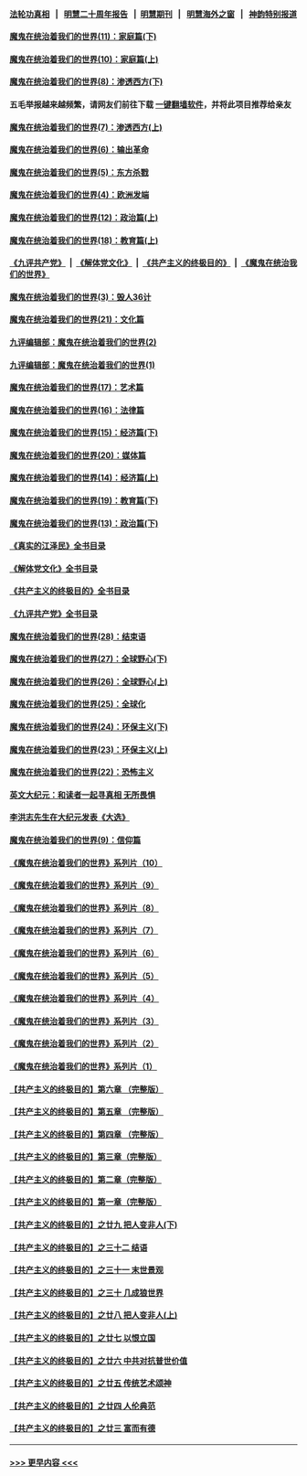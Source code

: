 #### [法轮功真相](https://github.com/gfw-breaker/truth/blob/master/README.md?t=0) &nbsp;&nbsp;|&nbsp;&nbsp; [明慧二十周年报告](https://github.com/gfw-breaker/mh-reports/blob/master/README.md?t=0) &nbsp;&nbsp;|&nbsp;&nbsp;[明慧期刊](https://github.com/gfw-breaker/mh-qikan) &nbsp;&nbsp;|&nbsp;&nbsp; [明慧海外之窗](https://github.com/gfw-breaker/mh-news/blob/master/README.md?t=0) &nbsp;&nbsp;|&nbsp;&nbsp; [神韵特别报道](https://github.com/gfw-breaker/mh-news/blob/master/shenyun.md?t=0)
#### [魔鬼在统治着我们的世界(11)：家庭篇(下)](../pages/nsc422/n10440961.md?t=12010302) 
#### [魔鬼在统治着我们的世界(10)：家庭篇(上)](../pages/nsc422/n10435448.md?t=12010302) 
#### [魔鬼在统治着我们的世界(8)：渗透西方(下)](../pages/nsc422/n10429603.md?t=12010302) 
#### 五毛举报越来越频繁，请网友们前往下载 [一键翻墙软件](https://github.com/gfw-breaker/ssr-accounts)，并将此项目推荐给亲友
#### [魔鬼在统治着我们的世界(7)：渗透西方(上)](../pages/nsc422/n10426013.md?t=12010302) 
#### [魔鬼在统治着我们的世界(6)：输出革命](../pages/nsc422/n10421536.md?t=12010302) 
#### [魔鬼在统治着我们的世界(5)：东方杀戮](../pages/nsc422/n10417707.md?t=12010302) 
#### [魔鬼在统治着我们的世界(4)：欧洲发端](../pages/nsc422/n10414890.md?t=12010302) 
#### [魔鬼在统治着我们的世界(12)：政治篇(上)](../pages/nsc422/n10444576.md?t=12010302) 
#### [魔鬼在统治着我们的世界(18)：教育篇(上)](../pages/nsc422/n10526970.md?t=12010302) 
#### [《九评共产党》](https://github.com/begood0513/9ping.md/blob/master/README.md) &nbsp;|&nbsp; [《解体党文化》](../../../../jtdwh.md/blob/master/README.md)  &nbsp;|&nbsp; [《共产主义的终极目的》](../../../../gczydzjmd.md/blob/master/README.md) &nbsp;|&nbsp; [《魔鬼在统治我们的世界》](../../../../mgztzwmdsj.md/blob/master/README.md) 
#### [魔鬼在统治着我们的世界(3)：毁人36计](../pages/nsc422/n10411583.md?t=12010302) 
#### [魔鬼在统治着我们的世界(21)：文化篇](../pages/nsc422/n10597706.md?t=12010302) 
#### [九评编辑部：魔鬼在统治着我们的世界(2)](../pages/nsc422/n10410036.md?t=12010302) 
#### [九评编辑部：魔鬼在统治着我们的世界(1)](../pages/nsc422/n10406825.md?t=12010302) 
#### [魔鬼在统治着我们的世界(17)：艺术篇](../pages/nsc422/n10499093.md?t=12010302) 
#### [魔鬼在统治着我们的世界(16)：法律篇](../pages/nsc422/n10485969.md?t=12010302) 
#### [魔鬼在统治着我们的世界(15)：经济篇(下)](../pages/nsc422/n10469975.md?t=12010302) 
#### [魔鬼在统治着我们的世界(20)：媒体篇](../pages/nsc422/n10586579.md?t=12010302) 
#### [魔鬼在统治着我们的世界(14)：经济篇(上)](../pages/nsc422/n10457370.md?t=12010302) 
#### [魔鬼在统治着我们的世界(19)：教育篇(下)](../pages/nsc422/n10564808.md?t=12010302) 
#### [魔鬼在统治着我们的世界(13)：政治篇(下)](../pages/nsc422/n10448270.md?t=12010302) 
#### [《真实的江泽民》全书目录](../pages/nsc422/n13721399.md?t=12010302) 
#### [《解体党文化》全书目录](../pages/nsc422/n13721157.md?t=12010302) 
#### [《共产主义的终极目的》全书目录](../pages/nsc422/n13721048.md?t=12010302) 
#### [《九评共产党》全书目录](../pages/nsc422/n13708085.md?t=12010302) 
#### [魔鬼在统治着我们的世界(28)：结束语](../pages/nsc422/n10936246.md?t=12010302) 
#### [魔鬼在统治着我们的世界(27)：全球野心(下)](../pages/nsc422/n10928319.md?t=12010302) 
#### [魔鬼在统治着我们的世界(26)：全球野心(上)](../pages/nsc422/n10900318.md?t=12010302) 
#### [魔鬼在统治着我们的世界(25)：全球化](../pages/nsc422/n10788205.md?t=12010302) 
#### [魔鬼在统治着我们的世界(24)：环保主义(下)](../pages/nsc422/n10695307.md?t=12010302) 
#### [魔鬼在统治着我们的世界(23)：环保主义(上)](../pages/nsc422/n10688613.md?t=12010302) 
#### [魔鬼在统治着我们的世界(22)：恐怖主义](../pages/nsc422/n10614727.md?t=12010302) 
#### [英文大纪元：和读者一起寻真相 无所畏惧](../pages/nsc422/n12542027.md?t=12010302) 
#### [李洪志先生在大纪元发表《大选》](../pages/nsc422/n12534746.md?t=12010302) 
#### [魔鬼在统治着我们的世界(9)：信仰篇](../pages/nsc422/n10432159.md?t=12010302) 
#### [《魔鬼在统治着我们的世界》系列片（10）](../pages/nsc422/n12292670.md?t=12010302) 
#### [《魔鬼在统治着我们的世界》系列片（9）](../pages/nsc422/n12290859.md?t=12010302) 
#### [《魔鬼在统治着我们的世界》系列片（8）](../pages/nsc422/n12287445.md?t=12010302) 
#### [《魔鬼在统治着我们的世界》系列片（7）](../pages/nsc422/n12283425.md?t=12010302) 
#### [《魔鬼在统治着我们的世界》系列片（6）](../pages/nsc422/n12282314.md?t=12010302) 
#### [《魔鬼在统治着我们的世界》系列片（5）](../pages/nsc422/n12281419.md?t=12010302) 
#### [《魔鬼在统治着我们的世界》系列片（4）](../pages/nsc422/n12274024.md?t=12010302) 
#### [《魔鬼在统治着我们的世界》系列片（3）](../pages/nsc422/n12271322.md?t=12010302) 
#### [《魔鬼在统治着我们的世界》系列片（2）](../pages/nsc422/n12269049.md?t=12010302) 
#### [《魔鬼在统治着我们的世界》系列片（1）](../pages/nsc422/n12267575.md?t=12010302) 
#### [【共产主义的终极目的】第六章 （完整版）](../pages/nsc422/n11428913.md?t=12010302) 
#### [【共产主义的终极目的】第五章 （完整版）](../pages/nsc422/n11428912.md?t=12010302) 
#### [【共产主义的终极目的】第四章 （完整版）](../pages/nsc422/n11428907.md?t=12010302) 
#### [【共产主义的终极目的】第三章（完整版）](../pages/nsc422/n11428848.md?t=12010302) 
#### [【共产主义的终极目的】第二章（完整版）](../pages/nsc422/n11428831.md?t=12010302) 
#### [【共产主义的终极目的】第一章（完整版）](../pages/nsc422/n11417651.md?t=12010302) 
#### [【共产主义的终极目的】之廿九 把人变非人(下)](../pages/nsc422/n11344140.md?t=12010302) 
#### [【共产主义的终极目的】之三十二 结语](../pages/nsc422/n11360535.md?t=12010302) 
#### [【共产主义的终极目的】之三十一 末世景观](../pages/nsc422/n11351129.md?t=12010302) 
#### [【共产主义的终极目的】之三十 几成狼世界](../pages/nsc422/n11348280.md?t=12010302) 
#### [【共产主义的终极目的】之廿八 把人变非人(上)](../pages/nsc422/n11340492.md?t=12010302) 
#### [【共产主义的终极目的】之廿七 以恨立国](../pages/nsc422/n11336944.md?t=12010302) 
#### [【共产主义的终极目的】之廿六 中共对抗普世价值](../pages/nsc422/n11324785.md?t=12010302) 
#### [【共产主义的终极目的】之廿五 传统艺术颂神](../pages/nsc422/n11296396.md?t=12010302) 
#### [【共产主义的终极目的】之廿四 人伦典范](../pages/nsc422/n11296397.md?t=12010302) 
#### [【共产主义的终极目的】之廿三 富而有德](../pages/nsc422/n11283598.md?t=12010302) 

----
#### [ >>> 更早内容 <<< ](../indexes/nsc422-earlier.md)
